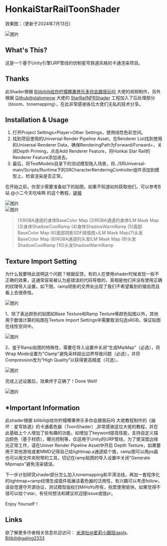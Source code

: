# HonkaiStarRailToonShader
  
效果图：（更新于2024年7月13日）
  
![图片](https://github.com/Gaolingx/HonkaiStarRailToonShader/raw/main/Pictures/screenshot_2024_07_13_01.png)
  
## What's This?
  
这是一个基于Unity引擎URP管线的仿制星穹铁道风格的卡通渲染项目。

## Thanks
  
此Shader根据 [Bilibili@给你柠檬椰果养乐多你会跟我玩吗](https://space.bilibili.com/32704665?spm_id_from=333.337.0.0) 大佬的视频制作，另外根据 [Github@stalomeow](https://github.com/stalomeow) 大佬的 [StarRailNPRShader](https://github.com/stalomeow/StarRailNPRShader) 工程加入了后处理部分（bloom、tonemapping），在此非常感谢各位大佬们无私的技术分享。

## Installation & Usage
  
1. 打开Project Settings>Player>Other Settings，使用线性色彩空间。
2. 找到项目使用的Universal Render Pipeline Asset，在Renderer List找到使用的Universal Renderer Data，确保RenderingPath为Forward/Forward+，关闭Depth Priming，点击Add Renderer Feature，将Honkai Star Rail的Renderer Feature添加进去。
3. 最后，将TestModels目录下的测试模型拖入场景，将../SRUniversal-main/Scripts/Runtime下的SRCharacterRenderingController组件添加到模型上，检查渲染是否正常。

在开始之前，你至少需要准备如下的贴图，如果不知道如何获取他们，可以参考B站 @小二今天吃啥啊 的这个教程，[链接](https://www.bilibili.com/video/BV1t34y1H7jt/)
  
![图片](https://github.com/Gaolingx/HonkaiStarRailToonShader/raw/main/Pictures/MapUsed.PNG)  
![图片](https://github.com/Gaolingx/GenshinCelShaderURP/raw/main/Pictures/v2-940ac11643928df7ad332a6f89369873_r.jpg)  
> (1)RGBA通道的身体BaseColor Map (2)RGBA通道的身体ILM Mask Map (3)身体ShadowCoolRamp  (4)身体ShadowWarmRamp (5)面部BaseColor Map (6)面部阴影SDF阈值图+ILM Mask Map(7)头发BaseColor Map (8)RGBA通道的头发ILM Mask Map (9)头发ShadowCoolRamp (10)头发ShadowWarmRamp
  
## Texture Import Setting
  
为什么我要特此说明这个问题？根据反馈，有的人在使用shader时候发现一些不正确的效果，这通常容易被认为是错误的代码导致的，真相是他们并没有使用正确的纹理导入设置，如下图，ramp阴影的交界处出现了我们不希望看到的锯齿而且看上去很奇怪。
  
![图片](https://github.com/Gaolingx/HonkaiStarRailToonShader/raw/main/Pictures/20230812_01.PNG)
  
1、除了表达颜色的贴图如Base Texture和Ramp Texture等颜色贴图以外，其他用于数值计算的贴图在Texture Import Settings中需要取消勾选sRGB，保证贴图在线性空间中。
  
![图片](https://github.com/Gaolingx/HonkaiStarRailToonShader/raw/main/Pictures/20230812_03.PNG)
  
2、鉴于Ramp贴图的特殊性，需要在导入设置中关闭“生成MipMap”（必选），将Wrap Mode设置为"Clamp"避免采样超出边界导致问题（必选），并将Compression改为“High Quality”以获得更高精度（可选）。
  
![图片](https://github.com/Gaolingx/HonkaiStarRailToonShader/raw/main/Pictures/20230812_04.PNG)
  
完成上述设置后，效果终于正确了！Done Well!
  
![图片](https://github.com/Gaolingx/HonkaiStarRailToonShader/raw/main/Pictures/20230812_02.PNG)  
  
## *Important Information
  
此shader根据 bilibili@给你柠檬椰果养乐多你会跟我玩吗 大佬教程制作的《崩坏：星穹铁道》的卡通着色器（ToonShader）,非常感谢这位大佬的教程，并在此基础上个人增加了些有趣的功能，如增加了keyword提高性能，支持自定义描边颜色（基于材质），曝光控制等，仅适用于Unity的URP管线，为了使深度边缘光正常工作，请在Univer Render Pipeline Asset中开启 Depth Texture，如果要用于其他游戏或者MMD记得自己给lightmap.a通道赋个值，ramp图可以用ps画也可以用文件夹附带的工具，切记在ramp贴图的导入设置中关闭“Generate Mipmaps"避免渲染错误。  
  
下一步计划研究shader部分怎么加入tonemapping和平滑法线，再加一套程序化的lightmap+ramp纹理生成插件拓展该着色器的泛用性，有兴趣可以考虑follow，请自觉遵守开源协议，测试模型版权归MiHoYo所有，祝君使用愉快，如果觉得不错可以给个star，有任何想法和建议欢迎提issue或提pr。
  
Enjoy Yourself！

## Links
  
欲了解更多作者相关信息欢迎访问：
[米游社@爱莉小跟班gaolx](https://www.miyoushe.com/dby/accountCenter/postList?id=277273444)、[Bilibili@galing2333](https://space.bilibili.com/457123942?spm_id_from=..0.0)